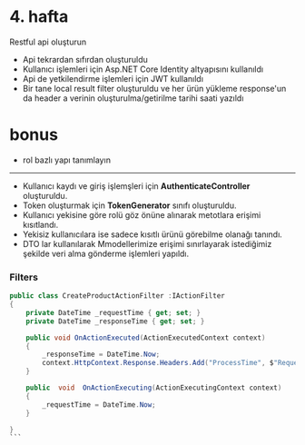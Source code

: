 # 4. hafta

Restful api oluşturun
- Api tekrardan sıfırdan oluşturuldu
- Kullanıcı işlemleri için Asp.NET Core Identity altyapısını kullanıldı
- Api de yetkilendirme işlemleri için JWT kullanıldı
- Bir tane local result filter oluşturuldu ve her ürün yükleme response'un da header a verinin oluşturulma/getirilme tarihi saati yazıldı

# bonus
- rol bazlı yapı tanımlayın
<hr>

* Kullanıcı kaydı ve giriş işlemşleri için **AuthenticateController** oluşturuldu. 
* Token oluşturmak için **TokenGenerator** sınıfı oluşturuldu.
* Kullanıcı yekisine göre rolü göz önüne alınarak metotlara erişimi kısıtlandı.
* Yekisiz kullanıcılara ise sadece kısıtlı ürünü görebilme olanağı tanındı.
* DTO lar kullanılarak Mmodellerimize erişimi sınırlayarak istediğimiz şekilde veri alma gönderme işlemleri yapıldı.


### Filters
````c#
public class CreateProductActionFilter :IActionFilter
{
    private DateTime _requestTime { get; set; }
    private DateTime _responseTime { get; set; }

    public void OnActionExecuted(ActionExecutedContext context)
    {
        _responseTime = DateTime.Now;
        context.HttpContext.Response.Headers.Add("ProcessTime", $"Request time: {_requestTime} Response time: {_responseTime}");
    }

    public  void  OnActionExecuting(ActionExecutingContext context)
    {
        _requestTime = DateTime.Now;
    }

}
```